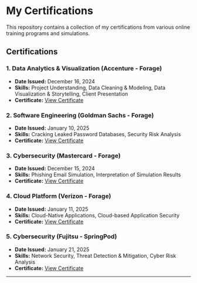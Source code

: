 # My Certifications
This repository contains a collection of my certifications from various online training programs and simulations.

## Certifications

### 1. Data Analytics & Visualization (Accenture - Forage)
- **Date Issued:** December 16, 2024
- **Skills:** Project Understanding, Data Cleaning & Modeling, Data Visualization & Storytelling, Client Presentation
- **Certificate:** [View Certificate](https://github.com/EmmanuelY04/MyCertificates/blob/main/Forage-Accenture-DataAnalytics.pdf)

### 2. Software Engineering (Goldman Sachs - Forage)
- **Date Issued:** January 10, 2025
- **Skills:** Cracking Leaked Password Databases, Security Risk Analysis
- **Certificate:** [View Certificate](https://github.com/EmmanuelY04/MyCertificates/blob/main/Forage-Goldman%20Sachs-SoftwareEngineering.pdf)

### 3. Cybersecurity (Mastercard - Forage)
- **Date Issued:** December 15, 2024
- **Skills:** Phishing Email Simulation, Interpretation of Simulation Results
- **Certificate:** [View Certificate](https://github.com/EmmanuelY04/MyCertificates/blob/main/Forage-Mastercard-CyberSecurity.pdf)

### 4. Cloud Platform (Verizon - Forage)
- **Date Issued:** January 11, 2025
- **Skills:** Cloud-Native Applications, Cloud-based Application Security
- **Certificate:** [View Certificate](https://github.com/EmmanuelY04/MyCertificates/blob/main/Forage-Verizon-CloudPlatform.pdf)

### 5. Cybersecurity (Fujitsu - SpringPod)
- **Date Issued:** January 21, 2025
- **Skills:** Network Security, Threat Detection & Mitigation, Cyber Risk Analysis
- **Certificate:** [View Certificate](https://github.com/EmmanuelY04/MyCertificates/blob/main/SpringPod-Fujitsu-CyberSecurity.pdf)

---
